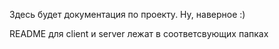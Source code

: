 Здесь будет документация по проекту. Ну, наверное :)

README для client и server лежат в соответсвующих папках
